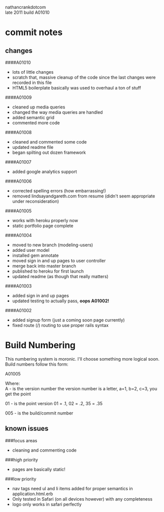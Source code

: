 nathancrankdotcom  
late 2011
build A01010

commit notes
============

changes
-------  

####A01010
- lots of little changes
- scratch that, massive cleanup of the code since the last changes were recorded in this file
- HTML5 boilerplate basically was used to overhaul a ton of stuff
  
####A01009
- cleaned up media queries
- changed the way media queries are handled
- added semantic grid
- commented more code  
  
####A01008
- cleaned and commented some code
- updated readme file
- began spilting out dozen framework  

####A01007
- added google analytics support 
  
####A01006
- corrected spelling errors (how embarrassing!)
- removed lindsayandgareth.com from resume (didn't seem appropriate under reconsideration)  
   
####A01005  
- works with heroku properly now
- static portfolio page complete  

####A01004
- moved to new branch (modeling-users)
- added user model
- installed gem annotate
- moved sign in and up pages to user controller
- merge back into master branch
- published to heroku for first launch
- updated readme (as though that really matters)

####A01003
- added sign in and up pages
- updated testing to actually pass, **oops A01002!**

####A01002
- added signup form (just a coming soon page currently)
- fixed route (/) routing to use proper rails syntax
  
Build Numbering
===============  
This numbering system is moronic. I'll choose something more logical soon.
Build numbers follow this form:
  
A01005  
  
Where:  
A - is the version number
	the version number is a letter, a=1, b=2, c=3, you get the point  
  
01 - is the point version
	01 = .1, 02 = .2, 35 = .35  
  
005 - is the build/commit number  
  

known issues
------------   
###focus areas
- cleaning and commenting code
 
###high priority  
- pages are basically static!

###low priority
- nav tags need ul and li items added for proper semantics in application.html.erb
- Only tested in Safari (on all devices however) with any completeness
- logo only works in safari perfectly
